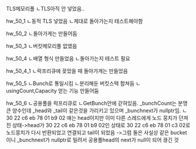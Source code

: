 TLS메모리풀
ㄴTLS아직 안 넣었음..

hw_50_1
ㄴ동적 TLS 넣었음
ㄴ제대로 돌아가는지 테스트해야함

hw_50_2
ㄴ돌아가게는 만들어둠

hw_50_3
ㄴ버킷메모리풀 없앴음

hw_50_4
ㄴ배열 형식 만들었음
ㄴ돌아가는지 테스트 필요

hw_50_4_1
ㄴ락프리큐에 꽂았을 때 돌아가게는 만들었음

hw_50_5
ㄴBunch로 통일시킴
ㄴ분리해둔 버킷스택 합쳐둠
ㄴusingCount,Capacity 얻는 기능 만들어둠

hw_50_6
ㄴ공용풀을 락프리큐로
 ㄴGetBunch안에 갇혀있음. _bunchCount는 분명 큰 양수인데 _head와 _tail이 같은것을 가리키고 있으며 _bunchnext가 nullptr임.
  ㄴ30 22 c6 eb 78 01 b9 02 얘는 head이지만 이미 다른 스레드에게 노드 뭉치가 던져진 상태->head가 30 22 c6 eb 78 01 b9 02인 상태로 30 22 c6 eb 78 01 c3 02로 노드뭉치가 다시 반환되었고 연결되고 tail이 되었음
  ->그럼 둘은 사실상 같은 bucket이니 _bunchnext가 nullptr로 밀려서 공용풀head의 next가 null이 되어 끊긴 것
